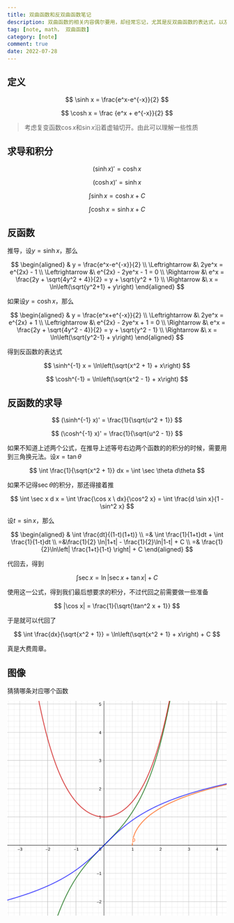 ```yaml
---
title: 双曲函数和反双曲函数笔记
description: 双曲函数的相关内容偶尔要用，却经常忘记，尤其是反双曲函数的表达式，以及和它们相关的积分
tag: [note, math， 双曲函数]
category: [note]
comment: true
date: 2022-07-28
---
```


## 定义

$$
\sinh x = \frac{e^x-e^{-x}}{2}
$$

$$
\cosh x = \frac {e^x + e^{-x}}{2}
$$

> 考虑复变函数$\cos x$和$\sin x$沿着虚轴切开。由此可以理解一些性质

## 求导和积分

$$
(\sinh x)' = \cosh x
$$

$$
(\cosh x)' = \sinh x
$$

$$
\int \sinh x = \cosh x +C
$$

$$
\int \cosh x = \sinh x + C
$$

## 反函数

推导，设$y = \sinh x$，那么

$$
\begin{aligned}
& y = \frac{e^x-e^{-x}}{2} \\
\Leftrightarrow &\ 2ye^x = e^{2x} - 1 \\
\Leftrightarrow &\ e^{2x} - 2ye^x - 1 = 0 \\ 
\Rightarrow &\ e^x = \frac{2y + \sqrt{4y^2 + 4}}{2} = y + \sqrt{y^2 + 1} \\
\Rightarrow &\ x = \ln\left(\sqrt{y^2+1} + y\right)
\end{aligned}
$$

如果设$y = \cosh x$，那么

$$
\begin{aligned}
& y = \frac{e^x+e^{-x}}{2} \\
\Leftrightarrow &\ 2ye^x = e^{2x} + 1 \\
\Leftrightarrow &\ e^{2x} - 2ye^x + 1 = 0 \\ 
\Rightarrow &\ e^x = \frac{2y + \sqrt{4y^2 - 4}}{2} = y + \sqrt{y^2 - 1} \\
\Rightarrow &\ x = \ln\left(\sqrt{y^2-1} + y\right)
\end{aligned}
$$



得到反函数的表达式

$$
\sinh^{-1} x = \ln\left(\sqrt{x^2 + 1} + x\right)
$$

$$
\cosh^{-1} = \ln\left(\sqrt{x^2 - 1} + x\right)
$$

## 反函数的求导

$$
(\sinh^{-1} x)' = \frac{1}{\sqrt{u^2 + 1}}
$$

$$
(\cosh^{-1} x)' = \frac{1}{\sqrt{u^2 - 1}}
$$

如果不知道上述两个公式，在推导上述等号右边两个函数的的积分的时候，需要用到三角换元法。设$x = \tan \theta$

$$
\int \frac{1}{\sqrt{x^2 + 1}} dx = \int \sec \theta d\theta
$$

如果不记得$\sec\theta$的积分，那还得接着推

$$
\int \sec x d x = \int \frac{\cos x \ dx}{\cos^2 x} = \int \frac{d \sin x}{1 - \sin^2 x}
$$

设$t = \sin x$，那么

$$
\begin{aligned}
& \int \frac{dt}{(1-t)(1+t)} \\ 
=& \int \frac{1}{1+t}dt + \int \frac{1}{1-t}dt \\
=&\frac{1}{2} \ln|1+t| - \frac{1}{2}\ln|1-t| + C \\
=& \frac{1}{2}\ln\left| \frac{1+t}{1-t} \right| + C
\end{aligned}
$$

代回去，得到

$$
\int \sec x = \ln | \sec x + \tan x| + C
$$

使用这一公式，得到我们最后想要求的积分，不过代回之前需要做一些准备

$$
|\cos x| = \frac{1}{\sqrt{\tan^2 x + 1}}
$$

于是就可以代回了

$$
\int \frac{dx}{\sqrt{x^2 + 1}} = \ln\left(\sqrt{x^2 + 1} + x\right) + C
$$

真是大费周章。

## 图像

猜猜哪条对应哪个函数

![](./img/2.png)



